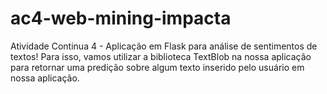# ac4-web-mining-impacta
Atividade Continua 4 - Aplicação em Flask para análise de sentimentos de textos!   Para isso, vamos utilizar a biblioteca TextBlob na nossa aplicação para retornar uma predição sobre algum texto inserido pelo usuário em nossa aplicação.

